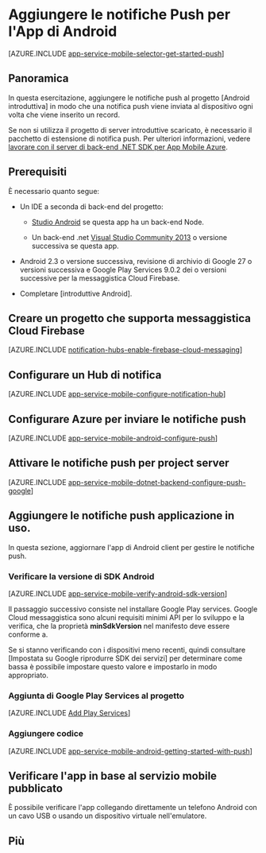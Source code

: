 <properties
    pageTitle="Aggiungere le notifiche Push all'App Android con Azure App per dispositivi mobili"
    description="Informazioni su come usare le app Mobile Azure per inviare le notifiche push per l'app di Android."
    services="app-service\mobile"
    documentationCenter="android"
    manager="erikre"
    editor=""
    authors="ysxu"/>

<tags
    ms.service="app-service-mobile"
    ms.workload="mobile"
    ms.tgt_pltfrm="mobile-android"
    ms.devlang="java"
    ms.topic="article"
    ms.date="10/12/2016"
    ms.author="yuaxu"/>

# <a name="add-push-notifications-to-your-android-app"></a>Aggiungere le notifiche Push per l'App di Android

[AZURE.INCLUDE [app-service-mobile-selector-get-started-push](../../includes/app-service-mobile-selector-get-started-push.md)]

## <a name="overview"></a>Panoramica
In questa esercitazione, aggiungere le notifiche push al progetto [Android introduttiva] in modo che una notifica push viene inviata al dispositivo ogni volta che viene inserito un record.

Se non si utilizza il progetto di server introduttive scaricato, è necessario il pacchetto di estensione di notifica push. Per ulteriori informazioni, vedere [lavorare con il server di back-end .NET SDK per App Mobile Azure](app-service-mobile-dotnet-backend-how-to-use-server-sdk.md).

## <a name="prerequisites"></a>Prerequisiti

È necessario quanto segue:

* Un IDE a seconda di back-end del progetto:

    * [Studio Android](https://developer.android.com/sdk/index.html) se questa app ha un back-end Node.

    * Un back-end .net [Visual Studio Community 2013](https://go.microsoft.com/fwLink/p/?LinkID=391934) o versione successiva se questa app.

* Android 2.3 o versione successiva, revisione di archivio di Google 27 o versioni successiva e Google Play Services 9.0.2 dei o versioni successive per la messaggistica Cloud Firebase.

* Completare [introduttive Android].

## <a name="create-a-project-that-supports-firebase-cloud-messaging"></a>Creare un progetto che supporta messaggistica Cloud Firebase

[AZURE.INCLUDE [notification-hubs-enable-firebase-cloud-messaging](../../includes/notification-hubs-enable-firebase-cloud-messaging.md)]

## <a name="configure-a-notification-hub"></a>Configurare un Hub di notifica

[AZURE.INCLUDE [app-service-mobile-configure-notification-hub](../../includes/app-service-mobile-configure-notification-hub.md)]

## <a name="configure-azure-to-send-push-notifications"></a>Configurare Azure per inviare le notifiche push

[AZURE.INCLUDE [app-service-mobile-android-configure-push](../../includes/app-service-mobile-android-configure-push-for-firebase.md)]

## <a name="enable-push-notifications-for-the-server-project"></a>Attivare le notifiche push per project server

[AZURE.INCLUDE [app-service-mobile-dotnet-backend-configure-push-google](../../includes/app-service-mobile-dotnet-backend-configure-push-google.md)]

## <a name="add-push-notifications-to-your-app"></a>Aggiungere le notifiche push applicazione in uso.

In questa sezione, aggiornare l'app di Android client per gestire le notifiche push.

### <a name="verify-android-sdk-version"></a>Verificare la versione di SDK Android

[AZURE.INCLUDE [app-service-mobile-verify-android-sdk-version](../../includes/app-service-mobile-verify-android-sdk-version.md)]

Il passaggio successivo consiste nel installare Google Play services. Google Cloud messaggistica sono alcuni requisiti minimi API per lo sviluppo e la verifica, che la proprietà **minSdkVersion** nel manifesto deve essere conforme a.

Se si stanno verificando con i dispositivi meno recenti, quindi consultare [Impostata su Google riprodurre SDK dei servizi] per determinare come bassa è possibile impostare questo valore e impostarlo in modo appropriato.

### <a name="add-google-play-services-to-the-project"></a>Aggiunta di Google Play Services al progetto

[AZURE.INCLUDE [Add Play Services](../../includes/app-service-mobile-add-google-play-services.md)]

### <a name="add-code"></a>Aggiungere codice

[AZURE.INCLUDE [app-service-mobile-android-getting-started-with-push](../../includes/app-service-mobile-android-getting-started-with-push.md)]

## <a name="test-the-app-against-the-published-mobile-service"></a>Verificare l'app in base al servizio mobile pubblicato

È possibile verificare l'app collegando direttamente un telefono Android con un cavo USB o usando un dispositivo virtuale nell'emulatore.

## <a name="more"></a>Più

<!-- URLs -->
[Guida introduttiva Android]: app-service-mobile-android-get-started.md

[Configurare i servizi di Google Play SDK]:https://developers.google.com/android/guides/setup
